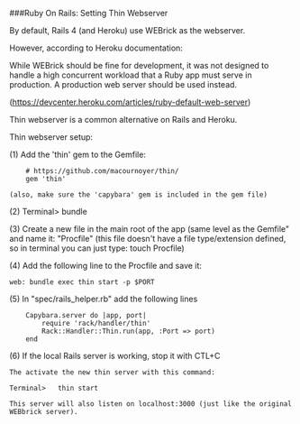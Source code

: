 
###Ruby On Rails: Setting Thin Webserver

By default, Rails 4 (and Heroku) use WEBrick as the webserver.

However, according to Heroku documentation:

While WEBrick should be fine for development, it was not designed to handle a high concurrent workload that a Ruby app must serve in production. A production web server should be used instead.

(https://devcenter.heroku.com/articles/ruby-default-web-server)

Thin webserver is a common alternative on Rails and Heroku.

Thin webserver setup:

(1) Add the 'thin' gem to the Gemfile:

		# https://github.com/macournoyer/thin/
		gem 'thin'

	(also, make sure the 'capybara' gem is included in the gem file)


(2)	Terminal>	bundle


(3)	Create a new file in the main root of the app (same level as the Gemfile" and name it: "Procfile" (this file doesn't have a file type/extension defined, so in terminal you can just type: touch Procfile)


(4) Add the following line to the Procfile and save it:

	web: bundle exec thin start -p $PORT


(5) In "spec/rails_helper.rb" add the following lines 
		
		Capybara.server do |app, port|
  			require 'rack/handler/thin'
  			Rack::Handler::Thin.run(app, :Port => port)
		end


(6) If the local Rails server is working, stop it with CTL+C

	The activate the new thin server with this command:

	Terminal>	thin start

	This server will also listen on localhost:3000 (just like the original WEBbrick server).


